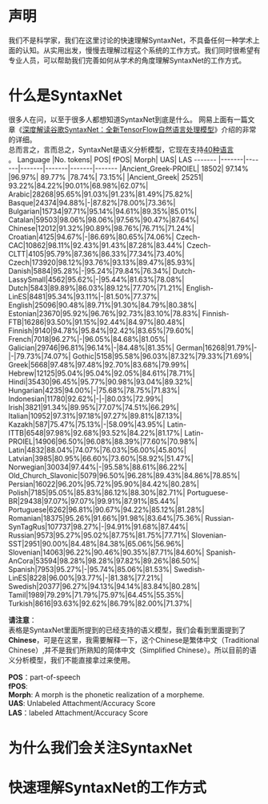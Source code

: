 # 声明
我们不是科学家，我们在这里讨论的快速理解SyntaxNet，不具备任何一种学术上面的认知。从实用出发，慢慢去理解过程这个系统的工作方式。我们同时很希望有专业人员，可以帮助我们完善如何从学术的角度理解SyntaxNet的工作方式。

# 什么是SyntaxNet
很多人在问，以至于很多人都想知道SyntaxNet到底是什么。 网易上面有一篇文章《[深度解读谷歌SyntaxNet：全新TensorFlow自然语言处理模型](http://digi.163.com/16/0517/19/BN9S2KU100162OUT.html)》介绍的非常的详细。</br>
总而言之，言而总之，SyntaxNet是语义分析模型，它现在支持[40种语言](https://github.com/tensorflow/models/blob/master/syntaxnet/g3doc/universal.md)</br>。
Language	|No. tokens|	POS|	fPOS|	Morph|	UAS|	LAS
------- |-------|-------|-------|-------|-------|-------
|Ancient_Greek-PROIEL|	18502|	97.14%	|96.97%|	89.77%	|78.74%|	73.15%|
|Ancient_Greek|	25251| 93.22%|84.22%|90.01%|68.98%|62.07%|
Arabic|28268|95.65%|91.03%|91.23%|81.49%|75.82%|
Basque|24374|94.88%|-|87.82%|78.00%|73.36%|
Bulgarian|15734|97.71%|95.14%|94.61%|89.35%|85.01%|
Catalan|59503|98.06%|98.06%|97.56%|90.47%|87.64%|
Chinese|12012|91.32%|90.89%|98.76%|76.71%|71.24%|
Croatian|4125|94.67%|-|86.69%|80.65%|74.06%|
Czech-CAC|10862|98.11%|92.43%|91.43%|87.28%|83.44%|
Czech-CLTT|4105|95.79%|87.36%|86.33%|77.34%|73.40%|
Czech|173920|98.12%|93.76%|93.13%|89.47%|85.93%|
Danish|5884|95.28%|-|95.24%|79.84%|76.34%|
Dutch-LassySmall|4562|95.62%|-|95.44%|81.63%|78.08%|
Dutch|5843|89.89%|86.03%|89.12%|77.70%|71.21%|
English-LinES|8481|95.34%|93.11%|-|81.50%|77.37%|
English|25096|90.48%|89.71%|91.30%|84.79%|80.38%|
Estonian|23670|95.92%|96.76%|92.73%|83.10%|78.83%|
Finnish-FTB|16286|93.50%|91.15%|92.44%|84.97%|80.48%|
Finnish|9140|94.78%|95.84%|92.42%|83.65%|79.60%|
French|7018|96.27%|-|96.05%|84.68%|81.05%|
Galician|29746|96.81%|96.14%|-|84.48%|81.35%|
German|16268|91.79%|-|-|79.73%|74.07%|
Gothic|5158|95.58%|96.03%|87.32%|79.33%|71.69%|
Greek|5668|97.48%|97.48%|92.70%|83.68%|79.99%|
Hebrew|12125|95.04%|95.04%|92.05%|84.61%|78.71%|
Hindi|35430|96.45%|95.77%|90.98%|93.04%|89.32%|
Hungarian|4235|94.00%|-|75.68%|78.75%|71.83%|
Indonesian|11780|92.62%|-|-|80.03%|72.99%|
Irish|3821|91.34%|89.95%|77.07%|74.51%|66.29%|
Italian|10952|97.31%|97.18%|97.27%|89.81%|87.13%|
Kazakh|587|75.47%|75.13%|-|58.09%|43.95%|
Latin-ITTB|6548|97.98%|92.68%|93.52%|84.22%|81.17%|
Latin-PROIEL|14906|96.50%|96.08%|88.39%|77.60%|70.98%|
Latin|4832|88.04%|74.07%|76.03%|56.00%|45.80%|
Latvian|3985|80.95%|66.60%|73.60%|58.92%|51.47%|
Norwegian|30034|97.44%|-|95.58%|88.61%|86.22%|
Old_Church_Slavonic|5079|96.50%|96.28%|89.43%|84.86%|78.85%|
Persian|16022|96.20%|95.72%|95.90%|84.42%|80.28%|
Polish|7185|95.05%|85.83%|86.12%|88.30%|82.71%|
Portuguese-BR|29438|97.07%|97.07%|99.91%|87.91%|85.44%|
Portuguese|6262|96.81%|90.67%|94.22%|85.12%|81.28%|
Romanian|18375|95.26%|91.66%|91.98%|83.64%|75.36%|
Russian-SynTagRus|107737|98.27%|-|94.91%|91.68%|87.44%|
Russian|9573|95.27%|95.02%|87.75%|81.75%|77.71%|
Slovenian-SST|2951|90.00%|84.48%|84.38%|65.06%|56.96%|
Slovenian|14063|96.22%|90.46%|90.35%|87.71%|84.60%|
Spanish-AnCora|53594|98.28%|98.28%|97.82%|89.26%|86.50%|
Spanish|7953|95.27%|-|95.74%|85.06%|81.53%|
Swedish-LinES|8228|96.00%|93.77%|-|81.38%|77.21%|
Swedish|20377|96.27%|94.13%|94.14%|83.84%|80.28%|
Tamil|1989|79.29%|71.79%|75.97%|64.45%|55.35%|
Turkish|8616|93.63%|92.62%|86.79%|82.00%|71.37%|

**请注意**：</br>
表格是SyntaxNet里面所提到的已经支持的语义模型，我们会看到里面提到了**Chinese**，可是在这里，我需要解释一下，这个Chinese是繁体中文（Traditional Chinese）,并不是我们所熟知的简体中文（Simplified Chinese）。所以目前的语义分析模型，我们不能直接拿过来使用。

**POS**：part-of-speech</br>
**fPOS**:</br>
**Morph**: A morph is the phonetic realization of a morpheme.</br>
**UAS**: Unlabeled Attachment/Accuracy Score</br>
**LAS**：labeled Attachment/Accuracy Score</br>

# 为什么我们会关注SyntaxNet
# 快速理解SyntaxNet的工作方式
